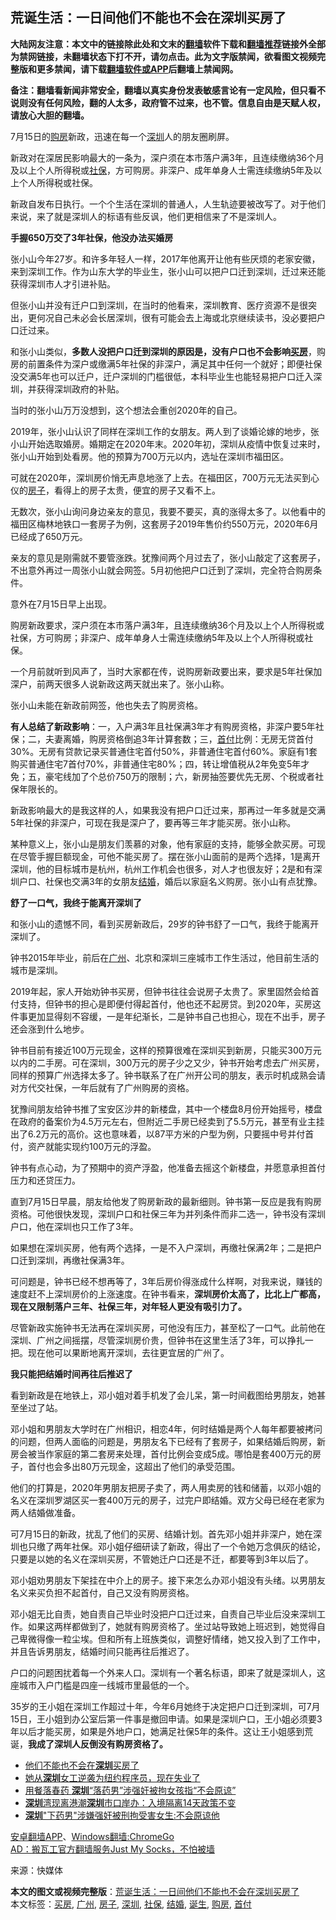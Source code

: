  <h2>荒诞生活：一日间他们不能也不会在深圳买房了</h2> <p class="notice"><b>大陆网友注意：本文中的链接除此处和文末的<a href="https://github.com/bannedbook/fanqiang" >翻墙</a>软件下载和<a href="https://github.com/killgcd/justmysocks/blob/master/README.md">翻墙推荐</a>链接外全部为禁网链接，未翻墙状态下打不开，请勿点击。此为文字版禁闻，欲看图文视频完整版和更多禁闻，请下载<a href="https://github.com/bannedbook/fanqiang">翻墙软件或APP</a>后翻墙上禁闻网。</p><p>备注：翻墙看新闻非常安全，翻墙以真实身份发表敏感言论有一定风险，但只看不说则没有任何风险，翻的人太多，政府管不过来，也不管。信息自由是天赋人权，请放心大胆的翻墙。</b></p>  <div class="entry"> <p>7月15日的<a href="https://www.bannedbook.org/bnews/tag/%e8%b4%ad%e6%88%bf/" class="st_tag internal_tag" rel="tag" title="标签 购房 下的日志">购房</a>新政，迅速在每一个<a href="https://www.bannedbook.org/bnews/tag/%e6%b7%b1%e5%9c%b3/" class="st_tag internal_tag" rel="tag" title="标签 深圳 下的日志">深圳</a>人的朋友圈刷屏。</p> <p>新政对在深居民影响最大的一条为，深户须在本市落户满3年，且连续缴纳36个月及以上个人所得税或<a href="https://www.bannedbook.org/bnews/tag/%E7%A4%BE%E4%BF%9D/" class="st_tag internal_tag" rel="tag" title="标签 社保 下的日志">社保</a>，方可购房。非深户、成年单身人士需连续缴纳5年及以上个人所得税或社保。</p> <p>新政自发布日执行。一个个生活在深圳的普通人，人生轨迹要被改写了。对于他们来说，来了就是深圳人的标语有些反讽，他们更相信来了不是深圳人。</p> <p><strong>手握650万交了3年社保，他没办法买婚房</strong></p> <p>张小山今年27岁。和许多年轻人一样，2017年他离开让他有些厌烦的老家安徽，来到深圳工作。作为山东大学的毕业生，张小山可以把户口迁到深圳，迁过来还能获得深圳市人才引进补贴。</p> <p>但张小山并没有迁户口到深圳，在当时的他看来，深圳教育、医疗资源不是很突出，更何况自己未必会长居深圳，很有可能会去上海或北京继续读书，没必要把户口迁过来。</p> <p>和张小山类似，<strong>多数人没把户口迁到深圳的原因是，没有户口也不会影响<a href="https://www.bannedbook.org/bnews/tag/%E4%B9%B0%E6%88%BF/" class="st_tag internal_tag" rel="tag" title="标签 买房 下的日志">买房</a></strong>，购房的前置条件为深户或缴满5年社保的非深户，满足其中任何一个就好；即便社保没交满5年也可以迁户，迁户深圳的门槛很低，本科毕业生也能轻易把户口迁入深圳，并获得深圳政府的补贴。</p> <p>当时的张小山万万没想到，这个想法会重创2020年的自己。</p> <p>2019年，张小山认识了同样在深圳工作的女朋友。两人到了谈婚论嫁的地步，张小山开始选取婚房。婚期定在2020年末。2020年初，深圳从疫情中恢复过来时，张小山开始到处看房。他的预算为700万元以内，选址在深圳市福田区。</p> <p>可就在2020年，深圳房价悄无声息地涨了上去。在福田区，700万元无法买到心仪的<a href="https://www.bannedbook.org/bnews/tag/%e6%88%bf%e5%ad%90/" class="st_tag internal_tag" rel="tag" title="标签 房子 下的日志">房子</a>，看得上的房子太贵，便宜的房子又看不上。</p>  <p>无数次，张小山询问身边亲友的意见，我要不要买，真的涨得太多了。以他看中的福田区梅林地铁口一套房子为例，这套房子2019年售价约550万元，2020年6月已经成了650万元。</p> <p>亲友的意见是刚需就不要管涨跌。犹豫间两个月过去了，张小山敲定了这套房子，不出意外再过一周张小山就会网签。5月初他把户口迁到了深圳，完全符合购房条件。</p> <p>意外在7月15日早上出现。</p> <p>购房新政要求，深户须在本市落户满3年，且连续缴纳36个月及以上个人所得税或社保，方可购房；非深户、成年单身人士需连续缴纳5年及以上个人所得税或社保。</p> <p>一个月前就听到风声了，当时大家都在传，说购房新政要出来，要求是5年社保加深户，前两天很多人说新政这两天就出来了。张小山称。</p> <p>张小山未能在新政前网签，他也失去了购房资格。</p> <p><strong>有人总结了新政影响</strong>：一，入户满3年且社保满3年才有购房资格，非深户要5年社保；二，夫妻离婚，购房资格倒追3年计算套数；三，<a href="https://www.bannedbook.org/bnews/tag/%E9%A6%96%E4%BB%98/" class="st_tag internal_tag" rel="tag" title="标签 首付 下的日志">首付</a>比例：无房无贷首付30%。无房有贷款记录买普通住宅首付50%，非普通住宅首付60%。家庭有1套购买普通住宅7首付70%，非普通住宅80%；四，转让增值税从2年免变5年才免；五，豪宅线加了个总价750万的限制；六，新房抽签要优先无房、个税或者社保年限长的。</p> <p>新政影响最大的是我这样的人，如果我没有把户口迁过来，那再过一年多就是交满5年社保的非深户，可现在我是深户了，要再等三年才能买房。张小山称。</p> <p>某种意义上，张小山是朋友们羡慕的对象，他有家庭的支持，能够全款买房。可现在尽管手握巨额现金，可他不能买房了。摆在张小山面前的是两个选择，1是离开深圳，他的目标城市是杭州，杭州工作机会也很多，对人才也很友好；2是和有深圳户口、社保也交满3年的女朋友<a href="https://www.bannedbook.org/bnews/tag/%e7%bb%93%e5%a9%9a/" class="st_tag internal_tag" rel="tag" title="标签 结婚 下的日志">结婚</a>，婚后以家庭名义购房。张小山有点犹豫。</p> <p><strong>舒了一口气，我终于能离开深圳了</strong></p>  <p>和张小山的遗憾不同，看到买房新政后，29岁的钟书舒了一口气，我终于能离开深圳了。</p> <p>钟书2015年毕业，前后在<a href="https://www.bannedbook.org/bnews/tag/%e5%b9%bf%e5%b7%9e/" class="st_tag internal_tag" rel="tag" title="标签 广州 下的日志">广州</a>、北京和深圳三座城市工作生活过，他目前生活的城市是深圳。</p> <p>2019年起，家人开始劝钟书买房，但钟书往往会说房子太贵了。家里固然会给首付支持，但钟书的担心是即便付得起首付，他也还不起房贷。到2020年，买房这件事更加显得刻不容缓，一是年纪渐长，二是钟书自己也担心，现在不出手，房子还会涨到什么地步。</p> <p>钟书目前有接近100万元现金，这样的预算很难在深圳买到新房，只能买300万元以内的二手房。可在深圳，300万元的房子少之又少，钟书开始考虑去广州买房，同样的预算广州选择太多了。钟书联系了在广州开公司的朋友，表示时机成熟会请对方代交社保，一年后就有了广州购房的资格。</p> <p>犹豫间朋友给钟书推了宝安区沙井的新楼盘，其中一个楼盘8月份开始摇号，楼盘在政府的备案价为4.5万元左右，但附近二手房已经卖到了5.5万元，甚至有业主挂出了6.2万元的高价。这也意味着，以87平方米的户型为例，只要摇中号并付首付，资产就能实现约100万元的浮盈。</p> <p>钟书有点心动，为了预期中的资产浮盈，他准备去摇这个新楼盘，并愿意承担首付压力和还贷压力。</p> <p>直到7月15日早晨，朋友给他发了购房新政的最新细则。钟书第一反应是我有购房资格。可他很快发现，深圳户口和社保三年为并列条件而非二选一，钟书没有深圳户口，他在深圳也只工作了3年。</p> <p>如果想在深圳买房，他有两个选择，一是不入户深圳，再缴社保满2年；二是把户口迁到深圳，再缴社保满3年。</p> <p>可问题是，钟书已经不想再等了，3年后房价得涨成什么样啊，对我来说，赚钱的速度赶不上深圳房价的上涨速度。在钟书看来，<strong>深圳房价太高了，比北上广都高，现在又限制落户三年、社保三年，对年轻人更没有吸引力了。</strong></p> <p>尽管新政实施钟书无法再在深圳买房，可他没有压力，甚至松了一口气。此前他在深圳、广州之间摇摆，尽管深圳房价贵，但钟书在这里生活了3年，可以挣扎一把。现在他可以果断地离开深圳，去往更宜居的广州了。</p>  <p><strong>我只能把结婚时间再往后推迟了</strong></p> <p>看到新政是在地铁上，邓小姐对着手机发了会儿呆，第一时间截图给男朋友，她甚至坐过了站。</p> <p>邓小姐和男朋友大学时在广州相识，相恋4年，何时结婚是两个人每年都要被拷问的问题，但两人面临的问题是，男朋友名下已经有了套房子，如果结婚后购房，新房会被当作家庭的第二套房来处理，首付比例会变成5成。哪怕是套400万元的房子，首付也会多出80万元现金，这超出了他们的承受范围。</p> <p>他们的打算是，2020年男朋友把房子卖了，两人用卖房的钱和储蓄，以邓小姐的名义在深圳罗湖区买一套400万元的房子，过完户即结婚。双方父母已经在老家为两人结婚做准备。</p> <p>可7月15日的新政，扰乱了他们的买房、结婚计划。首先邓小姐并非深户，她在深圳也只缴了两年社保。邓小姐仔细研读了新政，得出了一个令她万念俱灰的结论，只要是以她的名义在深圳买房，不管她迁户口还是不迁，都要等到3年以后了。</p> <p>邓小姐劝男朋友下架挂在中介上的房子。接下来怎么办邓小姐没有头绪。以男朋友名义来买负担不起首付，自己又没有购房资格。</p> <p>邓小姐无比自责，她自责自己毕业时没把户口迁过来，自责自己毕业后没来深圳工作。如果这两样都做到了，她就有购房资格了。坐过站导致她上班迟到，她觉得自己卑微得像一粒尘埃。但和所有上班族类似，调整好情绪，她又投入到了工作中，并且告诉男朋友，结婚时间只能再往后推迟了。</p> <p>户口的问题困扰着每一个外来人口。深圳有一个著名标语，即来了就是深圳人，这座城市入户门槛是四座一线城市里最低的一个。</p> <p>35岁的王小姐在深圳工作超过十年，今年6月她终于决定把户口迁到深圳，可7月15日，王小姐到办公室后第一件事是撤回申请。如果是深圳户口，王小姐必须要3年以后才能买房，如果是外地户口，她满足社保5年的条件。这让王小姐感到荒诞，<strong>我成了深圳人反倒没有购房资格了。</strong></p> <ul class='op-related-articles' title='相关阅读'> <li><a href='https://www.bannedbook.org/bnews/ssgc/20200717/1362046.html' target='_blank'>他们不能也不会在<b>深圳</b>买房了</a></li> <li><a href='https://www.bannedbook.org/bnews/ssgc/20200716/1361934.html' target='_blank'>她从<b>深圳</b>女工逆袭为纽约程序员，现在失业了</a></li> <li><a href='https://www.bannedbook.org/bnews/baitai/20200716/1361888.html' target='_blank'>用餐落春药 <b>深圳</b>“落药男”涉强奸被拘女孩指“不会原谅”</a></li> <li><a href='https://www.bannedbook.org/bnews/baitai/20200716/1361882.html' target='_blank'><b>深圳</b>湾现离港潮<b>深圳</b>市口岸办：入境隔离14天政策不变</a></li> <li><a href='https://www.bannedbook.org/bnews/baitai/20200716/1361724.html' target='_blank'><b>深圳</b>"下药男"涉嫌强奸被刑拘受害女生:不会原谅他</a></li> </ul> <div class="texttj"> <a href="https://github.com/bannedbook/fanqiang/wiki/%E7%A6%81%E9%97%BB%E7%BD%91%E5%AE%89%E5%8D%93%E7%BF%BB%E5%A2%99%E6%96%B0%E9%97%BBAPP" target="_blank">安卓翻墙APP</a>、<a href="https://github.com/bannedbook/fanqiang/wiki/Chrome%E4%B8%80%E9%94%AE%E7%BF%BB%E5%A2%99%E5%8C%85" target="_blank">Windows翻墙:ChromeGo</a><br/> <a href="https://github.com/killgcd/justmysocks/blob/master/README.md" target="_blank">AD：搬瓦工官方翻墙服务Just My Socks，不怕被墙</a> </div><p> 来源：快媒体 </p> <a name='sharetosocial'></a>         <div><b>本文的图文或视频完整版</b>：<a href='https://www.bannedbook.org/bnews/comments/20200717/1362216.html'>荒诞生活：一日间他们不能也不会在深圳买房了</a></div>  </div><!--END ENTRY--> <div class="postfooter"> <div>本文标签：<a href="https://www.bannedbook.org/bnews/tag/%E4%B9%B0%E6%88%BF/" rel="tag">买房</a>, <a href="https://www.bannedbook.org/bnews/tag/%e5%b9%bf%e5%b7%9e/" rel="tag">广州</a>, <a href="https://www.bannedbook.org/bnews/tag/%e6%88%bf%e5%ad%90/" rel="tag">房子</a>, <a href="https://www.bannedbook.org/bnews/tag/%e6%b7%b1%e5%9c%b3/" rel="tag">深圳</a>, <a href="https://www.bannedbook.org/bnews/tag/%E7%A4%BE%E4%BF%9D/" rel="tag">社保</a>, <a href="https://www.bannedbook.org/bnews/tag/%e7%bb%93%e5%a9%9a/" rel="tag">结婚</a>, <a href="https://www.bannedbook.org/bnews/tag/%E8%AF%9E%E7%94%9F/" rel="tag">诞生</a>, <a href="https://www.bannedbook.org/bnews/tag/%e8%b4%ad%e6%88%bf/" rel="tag">购房</a>, <a href="https://www.bannedbook.org/bnews/tag/%E9%A6%96%E4%BB%98/" rel="tag">首付</a></div>  </div><!--END POSTFOOTER--> 